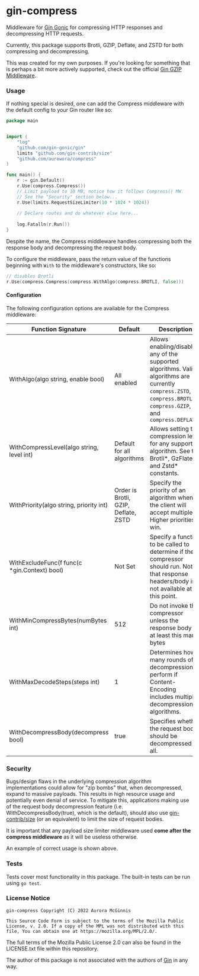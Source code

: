 # gin-compress

Middleware for [Gin Gonic](https://github.com/gin-gonic/gin) for compressing HTTP responses
and decompressing HTTP requests.

Currently, this package supports Brotli, GZIP, Deflate, and ZSTD for both compressing and decompressing.

This was created for my own purposes. If you're looking for something that is perhaps a bit more actively supported,
check out the official [Gin GZIP Middleware](https://github.com/gin-contrib/gzip).

### Usage

If nothing special is desired, one can add the Compress middleware with the default 
config to your Gin router like so:

```go
package main


import (
	"log"
	"github.com/gin-gonic/gin"
	limits "github.com/gin-contrib/size"
	"github.com/aurowora/compress"
)

func main() {
	r := gin.Default()
	r.Use(compress.Compress())
	// Limit payload to 10 MB, notice how it follows Compress() MW.
	// See the "Security" section below...
	r.Use(limits.RequestSizeLimiter(10 * 1024 * 1024)) 
	
	// Declare routes and do whatever else here...
	
	log.Fatalln(r.Run())
}
```

Despite the name, the Compress middleware handles compressing both the response body and decompressing the request body.

To configure the middleware, pass the return value of the functions beginning with `With` 
to the middleware's constructors, like so:

```go
// disables Brotli
r.Use(compress.Compress(compress.WithAlgo(compress.BROTLI, false)))
```

#### Configuration

The following configuration options are available for the Compress middleware:

| Function Signature                           | Default                              | Description                                                                                                                                                           |
|----------------------------------------------|--------------------------------------|-----------------------------------------------------------------------------------------------------------------------------------------------------------------------|
| WithAlgo(algo string, enable bool)           | All enabled                          | Allows enabling/disabling any of the supported algorithms. Valid algorithms are currently `compress.ZSTD`, `compress.BROTLI`, `compress.GZIP`, and `compress.DEFLATE` |
| WithCompressLevel(algo string, level int)    | Default for all algorithms           | Allows setting the compression level for any supported algorithm. See the Brotli*, GzFlate*, and Zstd* constants.                                                     |
| WithPriority(algo string, priority int)      | Order is Brotli, GZIP, Deflate, ZSTD | Specify the priority of an algorithm when the client will accept multiple. Higher priorities win.                                                                     |
| WithExcludeFunc(f func(c *gin.Context) bool) | Not Set                              | Specify a function to be called to determine if the compressor should run. Note that response headers/body is not available at this point.                            |
| WithMinCompressBytes(numBytes int)           | 512                                  | Do not invoke the compressor unless the response body is at least this many bytes                                                                                     |
| WithMaxDecodeSteps(steps int)                | 1                                    | Determines how many rounds of decompression to perform if Content-Encoding includes multiple decompression algorithms.                                                |
| WithDecompressBody(decompress bool)          | true                                 | Specifies whether the request body should be decompressed at all.                                                                                                     |

### Security

Bugs/design flaws in the underlying compression algorithm implementations could allow for "zip bombs" that, when
decompressed, expand to massive payloads. This results in high resource usage
and potentially even denial of service. To mitigate this, applications making use of the request body decompression feature
(i.e. WithDecompressBody(true), which is the default), should also use [gin-contrib/size](https://github.com/gin-contrib/size)
(or an equivalent) to limit the size of request bodies.

It is important that any payload size limiter middleware used **come after the compress middleware** as it will be useless otherwise.

An example of correct usage is shown above.

### Tests

Tests cover most functionality in this package. The built-in tests can be run using `go test`.

### License Notice

```
gin-compress Copyright (C) 2022 Aurora McGinnis

This Source Code Form is subject to the terms of the Mozilla Public
License, v. 2.0. If a copy of the MPL was not distributed with this
file, You can obtain one at https://mozilla.org/MPL/2.0/.
```

The full terms of the Mozilla Public License 2.0 can also be 
found in the LICENSE.txt file within this repository.

The author of this package is not associated with the authors of [Gin](https://github.com/gin-gonic/gin) in any way.
